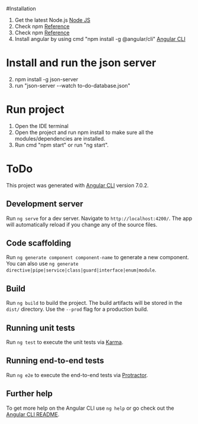 #Installation
1) Get the latest Node.js [Node JS](https://nodejs.org/en/)
2) Check npm [Reference](https://blog.teamtreehouse.com/install-node-js-npm-windows)
3) Check npm  [Reference](https://www.npmjs.com/get-npm)
4) Install angular by using cmd "npm install -g @angular/cli" [Angular CLI](https://angular.io/guide/quickstart)

# Install and run the json server
2) npm install -g json-server
3) run "json-server --watch to-do-database.json"

# Run project
1) Open the IDE terminal
2) Open the project and run npm install to make sure all the modules/dependencies are installed.
3) Run cmd "npm start" or run "ng start".

# ToDo

This project was generated with [Angular CLI](https://github.com/angular/angular-cli) version 7.0.2.

## Development server

Run `ng serve` for a dev server. Navigate to `http://localhost:4200/`. The app will automatically reload if you change any of the source files.

## Code scaffolding

Run `ng generate component component-name` to generate a new component. You can also use `ng generate directive|pipe|service|class|guard|interface|enum|module`.

## Build

Run `ng build` to build the project. The build artifacts will be stored in the `dist/` directory. Use the `--prod` flag for a production build.

## Running unit tests

Run `ng test` to execute the unit tests via [Karma](https://karma-runner.github.io).

## Running end-to-end tests

Run `ng e2e` to execute the end-to-end tests via [Protractor](http://www.protractortest.org/).

## Further help

To get more help on the Angular CLI use `ng help` or go check out the [Angular CLI README](https://github.com/angular/angular-cli/blob/master/README.md).
